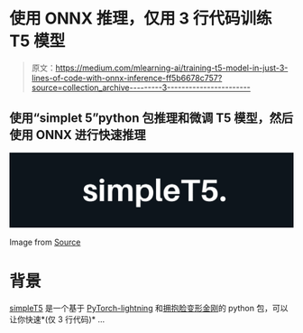 # 使用 ONNX 推理，仅用 3 行代码训练 T5 模型

> 原文：<https://medium.com/mlearning-ai/training-t5-model-in-just-3-lines-of-code-with-onnx-inference-ff5b6678c757?source=collection_archive---------3----------------------->

## 使用“simplet 5”python 包推理和微调 T5 模型，然后使用 ONNX 进行快速推理

![](img/47dc18dec624b1f70f1f85bd63734201.png)

Image from [Source](https://github.com/Shivanandroy/simpleT5/blob/main/data/simplet5.png)

# 背景

[simpleT5](https://github.com/Shivanandroy/simpleT5) 是一个基于 [PyTorch-lightning](https://www.pytorchlightning.ai/) 和[拥抱脸变形金刚](https://huggingface.co/transformers/)的 python 包，可以让你快速*(仅 3 行代码)* …